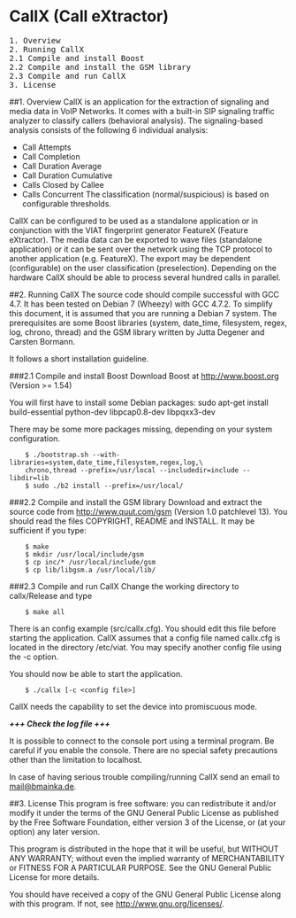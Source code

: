 CallX (Call eXtractor)
======================

<pre>
1. Overview
2. Running CallX
2.1 Compile and install Boost
2.2 Compile and install the GSM library
2.3 Compile and run CallX
3. License
</pre>

##1. Overview
CallX is an application for the extraction of signaling and media data in
VoIP Networks. It comes with a built-in SIP signaling traffic analyzer to
classify callers (behavioral analysis). The signaling-based analysis consists
of the following 6 individual analysis:
- Call Attempts
- Call Completion
- Call Duration Average
- Call Duration Cumulative
- Calls Closed by Callee
- Calls Concurrent
The classification (normal/suspicious) is based on configurable thresholds.

CallX can be configured to be used as a standalone application or in
conjunction with the VIAT fingerprint generator FeatureX (Feature eXtractor).
The media data can be exported to wave files (standalone application) or it
can be sent over the network using the TCP protocol to another application
(e.g. FeatureX). The export may be dependent (configurable) on the user
classification (preselection). Depending on the hardware CallX should be able
to process several hundred calls in parallel.

##2. Running CallX
The source code should compile successful with GCC 4.7. It has been tested on
Debian 7 (Wheezy) with GCC 4.7.2. To simplify this document, it is assumed that
you are running a Debian 7 system. The prerequisites are some Boost libraries
(system, date_time, filesystem, regex, log, chrono, thread) and the GSM library
written by Jutta Degener and Carsten Bormann.

It follows a short installation guideline.

###2.1 Compile and install Boost
Download Boost at http://www.boost.org (Version >= 1.54)

You will first have to install some Debian packages:
        sudo apt-get install build-essential python-dev libpcap0.8-dev libpqxx3-dev
        
There may be some more packages missing, depending on your system
configuration.

        $ ./bootstrap.sh --with-libraries=system,date_time,filesystem,regex,log,\
        chrono,thread --prefix=/usr/local --includedir=include --libdir=lib
        $ sudo ./b2 install --prefix=/usr/local/

###2.2 Compile and install the GSM library
Download and extract the source code from http://www.quut.com/gsm (Version 1.0
patchlevel 13). You should read the files COPYRIGHT, README and INSTALL.
It may be sufficient if you type:

        $ make
        $ mkdir /usr/local/include/gsm
        $ cp inc/* /usr/local/include/gsm
        $ cp lib/libgsm.a /usr/local/lib/

###2.3 Compile and run CallX
Change the working directory to callx/Release and type

        $ make all

There is an config example (src/callx.cfg). You should edit this file before
starting the application. CallX assumes that a config file named callx.cfg is
located in the directory /etc/viat. You may specify another config file using
the -c option.

You should now be able to start the application.

        $ ./callx [-c <config file>]

CallX needs the capability to set the device into promiscuous mode.

***+++ Check the log file +++***

It is possible to connect to the console port using a terminal program. Be
careful if you enable the console. There are no special safety precautions
other than the limitation to localhost.

In case of having serious trouble compiling/running CallX send an email to
mail@bmainka.de.

##3. License
This program is free software: you can redistribute it and/or modify
it under the terms of the GNU General Public License as published by
the Free Software Foundation, either version 3 of the License, or
(at your option) any later version.

This program is distributed in the hope that it will be useful,
but WITHOUT ANY WARRANTY; without even the implied warranty of
MERCHANTABILITY or FITNESS FOR A PARTICULAR PURPOSE.  See the
GNU General Public License for more details.

You should have received a copy of the GNU General Public License
along with this program.  If not, see <http://www.gnu.org/licenses/>.

